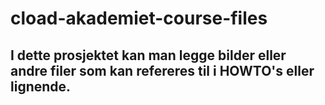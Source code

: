 # cload-akademiet-course-files

## I dette prosjektet kan man legge bilder eller andre filer som kan refereres til i HOWTO's eller lignende.
